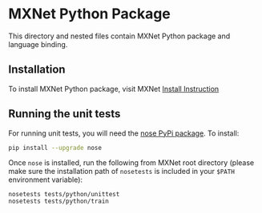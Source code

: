 <!--- Licensed to the Apache Software Foundation (ASF) under one -->
<!--- or more contributor license agreements.  See the NOTICE file -->
<!--- distributed with this work for additional information -->
<!--- regarding copyright ownership.  The ASF licenses this file -->
<!--- to you under the Apache License, Version 2.0 (the -->
<!--- "License"); you may not use this file except in compliance -->
<!--- with the License.  You may obtain a copy of the License at -->

<!---   http://www.apache.org/licenses/LICENSE-2.0 -->

<!--- Unless required by applicable law or agreed to in writing, -->
<!--- software distributed under the License is distributed on an -->
<!--- "AS IS" BASIS, WITHOUT WARRANTIES OR CONDITIONS OF ANY -->
<!--- KIND, either express or implied.  See the License for the -->
<!--- specific language governing permissions and limitations -->
<!--- under the License. -->

MXNet Python Package
====================
This directory and nested files contain MXNet Python package and language binding.

## Installation
To install MXNet Python package, visit MXNet [Install Instruction](https://mxnet.apache.org/get_started)


## Running the unit tests

For running unit tests, you will need the [nose PyPi package](https://pypi.python.org/pypi/nose). To install:
```bash
pip install --upgrade nose
```

Once ```nose``` is installed, run the following from MXNet root directory (please make sure the installation path of ```nosetests``` is included in your ```$PATH``` environment variable):
```
nosetests tests/python/unittest
nosetests tests/python/train

```
